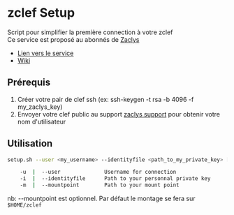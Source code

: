 # zclef Setup

Script pour simplifier la première connection à votre zclef  
Ce service est proposé au abonnés de [Zaclys](www.zaclys.com)
- [Lien vers le service](https://www.zaclys.com/zcle/)
- [Wiki](https://wiki.zaclys.com/index.php/Installation_de_la_zclef_sous_Linux)

## Prérequis

1. Créer votre pair de clef ssh (ex: ssh-keygen -t rsa -b 4096 -f my_zaclys_key)  
2. Envoyer votre clef public au support [zaclys support](https://www.zaclys.com/contact/) pour obtenir votre nom d'utilisateur

## Utilisation

```bash
setup.sh --user <my_username> --identityfile <path_to_my_private_key> [--mountpoint your_mount_point]

    -u  |  --user              Username for connection
    -i  |  --identityfile      Path to your personnal private key
    -m  |  --mountpoint        Path to your mount point
```
nb: --mountpoint est optionnel. Par défaut le montage se fera sur `$HOME/zclef`
